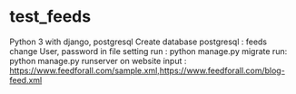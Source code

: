 # test_feeds
 Python 3 with django, postgresql
 Create database postgresql : feeds
 change User, password in file setting
 run : python manage.py migrate
 run: python manage.py runserver
 on website input : https://www.feedforall.com/sample.xml,https://www.feedforall.com/blog-feed.xml
